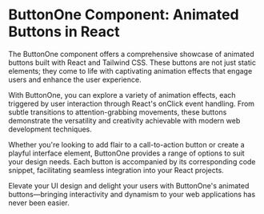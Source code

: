 # ButtonOne Component: Animated Buttons in React

The ButtonOne component offers a comprehensive showcase of animated buttons built with React and Tailwind CSS. These buttons are not just static elements; they come to life with captivating animation effects that engage users and enhance the user experience.

With ButtonOne, you can explore a variety of animation effects, each triggered by user interaction through React's onClick event handling. From subtle transitions to attention-grabbing movements, these buttons demonstrate the versatility and creativity achievable with modern web development techniques.

Whether you're looking to add flair to a call-to-action button or create a playful interface element, ButtonOne provides a range of options to suit your design needs. Each button is accompanied by its corresponding code snippet, facilitating seamless integration into your React projects.

Elevate your UI design and delight your users with ButtonOne's animated buttons—bringing interactivity and dynamism to your web applications has never been easier.
